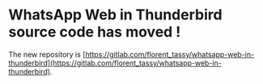 # WhatsApp Web in Thunderbird source code has moved !
The new repository is [https://gitlab.com/florent_tassy/whatsapp-web-in-thunderbird](https://gitlab.com/florent_tassy/whatsapp-web-in-thunderbird).
